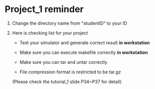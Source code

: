 # Project_1 reminder
1. Change the directory name from "studentID" to your ID

2. Here is checking list for your project

	- Test your simulator and generate correct result __in workstation__ 

	- Make sure you can execute makefile correctly __in workstation__

	- Make sure you can tar and untar correctly

	- File compression format is restricted to be tar.gz

	(Please check the tutorial_1 slide P34~P37 for detail)